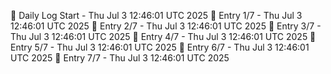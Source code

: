 📅 Daily Log Start - Thu Jul  3 12:46:01 UTC 2025
📌 Entry 1/7 - Thu Jul  3 12:46:01 UTC 2025
📌 Entry 2/7 - Thu Jul  3 12:46:01 UTC 2025
📌 Entry 3/7 - Thu Jul  3 12:46:01 UTC 2025
📌 Entry 4/7 - Thu Jul  3 12:46:01 UTC 2025
📌 Entry 5/7 - Thu Jul  3 12:46:01 UTC 2025
📌 Entry 6/7 - Thu Jul  3 12:46:01 UTC 2025
📌 Entry 7/7 - Thu Jul  3 12:46:01 UTC 2025
